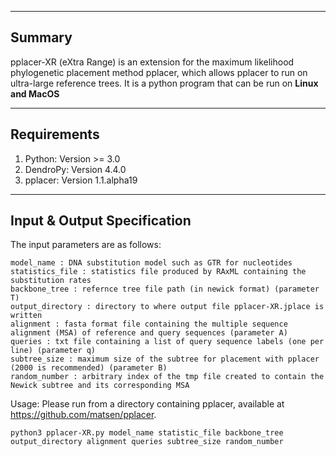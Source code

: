 
------------------------
Summary
------------------------
pplacer-XR (eXtra Range) is an extension for the maximum likelihood phylogenetic placement method pplacer, which allows pplacer to run on ultra-large reference trees. It is a python program that can be run on **Linux and MacOS**


------------------------
Requirements
------------------------
1. Python: Version >= 3.0
2. DendroPy: Version 4.4.0
3. pplacer: Version 1.1.alpha19


----------------------------------
Input & Output Specification
----------------------------------
The input parameters are as follows:

    model_name : DNA substitution model such as GTR for nucleotides
    statistics_file : statistics file produced by RAxML containing the substitution rates
    backbone_tree : refernce tree file path (in newick format) (parameter T)
    output_directory : directory to where output file pplacer-XR.jplace is written
    alignment : fasta format file containing the multiple sequence alignment (MSA) of reference and query sequences (parameter A)
    queries : txt file containing a list of query sequence labels (one per line) (parameter q)
    subtree_size : maximum size of the subtree for placement with pplacer (2000 is recommended) (parameter B) 
    random_number : arbitrary index of the tmp file created to contain the Newick subtree and its corresponding MSA

Usage:
Please run from a directory containing pplacer, available at https://github.com/matsen/pplacer.

    python3 pplacer-XR.py model_name statistic_file backbone_tree output_directory alignment queries subtree_size random_number
